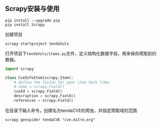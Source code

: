 ## Scrapy安装与使用
```shell
pip install --upgrade pip
pip install Scrapy
```

创建项目
```
scrapy startproject tendaVuls
```

打开项目下`tendaVuls/items.py`文件，定义结构化数据字段，用来保存爬取到的数据。
```python
import scrapy

class CveInfoItem(scrapy.Item):
    # define the fields for your item here like:
    # name = scrapy.Field()
    cveId = scrapy.Field()
    description = scrapy.Field()
    references = scrapy.Field()
```

在目录下输入命令，创建名为tendaCVE的爬虫，并指定爬取域的范围
```
scrapy genspider tendaCVE "cve.mitre.org"
```

